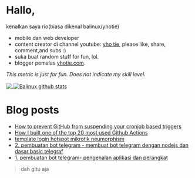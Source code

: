 # Hallo,

kenalkan saya rio(biasa dikenal balinux/yhotie)
- mobile dan web developer
- content creator di channel youtube: [yho tie](https://www.youtube.com/channel/UCb3Iy1DToXEILZYfByBM6dw), please like, share, comment,and subs :)
- suka buat random stuff for fun, lol.
- blogger pemalas [yhotie.com](https://yhotie.com).



*This metric is just for fun. Does not indicate my skill level.*

<a href="https://github.com/anuraghazra/github-readme-stats">
  <img align="center" src="https://github-readme-stats.vercel.app/api/top-langs/?username=balinux&theme=onedark&hide=javascript,html,css,objective-c" />
</a>

<!-- [![Balinux's GitHub stats](https://github-readme-stats.vercel.app/api?username=balinux)](https://github.com/anuraghazra/github-readme-stats) -->

<a href="https://github.com/anuraghazra/github-readme-stats">
  <img align="center" src="https://github-readme-stats.vercel.app/api?username=balinux&show_icons=true&theme=onedark&line_height=27" alt="Balinux github stats" />
</a>


# Blog posts
<!-- BLOG-POST-LIST:START -->
- [How to prevent GitHub from suspending your cronjob based triggers](https://dev.to/gautamkrishnar/how-to-prevent-github-from-suspending-your-cronjob-based-triggers-knf)
- [How I built one of the top 20 most used Github Actions](https://www.gautamkrishnar.com/how-i-built-one-of-the-top-20-most-used-github-actions/)
- [template login hotspot mikrotik neumorphism](https://yhotie.com/blog/template-login-hotspot-mikrotik-neumorphism/)
- [2. pembuatan bot telegram -  membuat bot telegram dengan nodejs dan dasar basic telegraf](https://yhotie.com/blog/2-pembuatan-bot-telegram-membuat-bot-dan-dasar-basic-telegraf/)
- [1. pembuatan bot telegram- pengenalan aplikasi dan perangkat](https://yhotie.com/blog/1-pembuatan-bot-telegram-pengenalan-aplikasi-dan-perangkat/)
<!-- BLOG-POST-LIST:END -->

> dah gitu aja
